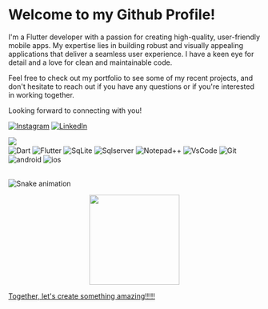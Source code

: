 <html>
  <head>
  </head>
  <body>
    <h1>Welcome to my Github Profile!</h1>
  </body>
</html>

I'm a Flutter developer with a passion for creating high-quality, user-friendly mobile apps. My expertise lies in building robust and visually appealing applications that deliver a seamless user experience. I have a keen eye for detail and a love for clean and maintainable code.

Feel free to check out my portfolio to see some of my recent projects, and don't hesitate to reach out if you have any questions or if you're interested in working together.

Looking forward to connecting with you!

[![Instagram](https://img.shields.io/badge/Instagram-E4405F?style=for-the-badge&logo=instagram&logoColor=white)](https://instagram.com/biell_ramos)
[![LinkedIn](https://img.shields.io/badge/LinkedIn-0077B5?style=for-the-badge&logo=linkedin&logoColor=white)](https://www.linkedin.com/in/gabriel-ramos-94049924b)


<picture>
<source 
  srcset="https://github-readme-stats.vercel.app/api?username=incubusdev&show_icons=true&theme=dark&count_private=true"
  media="(prefers-color-scheme: dark)"
/>
<source
  srcset="https://github-readme-stats.vercel.app/api?username=incubusdev&show_icons=true"
  media="(prefers-color-scheme: light), (prefers-color-scheme: no-preference)"
/>
<img src="https://github-readme-stats.vercel.app/api?username=incubusdev&show_icons=true" />
</picture>


<div style="display: inline_block">
  <img align="center" alt="Dart" src="https://img.shields.io/badge/Dart-0175C2?style=for-the-badge&logo=dart&logoColor=white" />
  <img align="center" alt="Flutter" src="https://img.shields.io/badge/Flutter-02569B?style=for-the-badge&logo=flutter&logoColor=white" />
  <img align="center" alt="SqLite" src="https://img.shields.io/badge/SQLite-07405E?style=for-the-badge&logo=sqlite&logoColor=white" />
  <img align="center" alt="Sqlserver" src="https://img.shields.io/badge/Microsoft_SQL_Server-CC2927?style=for-the-badge&logo=microsoft-sql-server&logoColor=white" />
  <img align="center" alt="Notepad++" src="https://img.shields.io/badge/Notepad++-90E59A.svg?style=for-the-badge&logo=notepad%2B%2B&logoColor=black" />
  <img align="center" alt="VsCode" src="https://img.shields.io/badge/Visual_Studio_Code-0078D4?style=for-the-badge&logo=visual%20studio%20code&logoColor=white" />
  <img align="center" alt="Git" src="https://img.shields.io/badge/GIT-E44C30?style=for-the-badge&logo=git&logoColor=white" />
  <img align="center" alt="android" src="https://img.shields.io/badge/Android-3DDC84?style=for-the-badge&logo=android&logoColor=white" />
<img align="center" alt="ios" src="https://img.shields.io/badge/iOS-000000?style=for-the-badge&logo=ios&logoColor=white" />
</div><br/>

  ![Snake animation](https://github.com/incubusdev/Incubusdev/blob/output/github-contribution-grid-snake.svg)
 <div align="center">
  <a href="https://github.com/incubusdev">
  <img height="180em" src="https://github-readme-stats.vercel.app/api/top-langs/?username=Incubusdev&layout=compact&langs_count=7&theme=dark&count_private=true"/>
</div>

Together, let's create something amazing!!!!!

